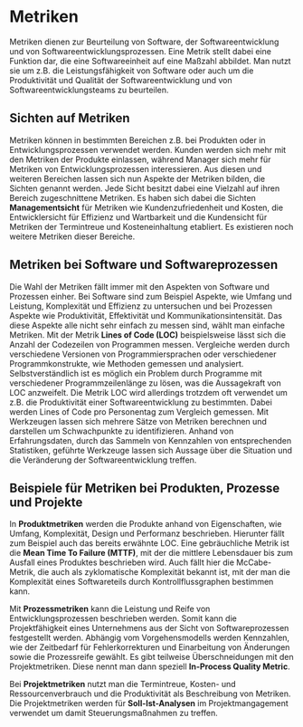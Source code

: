 # Metriken

Metriken dienen zur Beurteilung von Software, der Softwareentwicklung und von Softwareentwicklungsprozessen. Eine Metrik stellt dabei
eine Funktion dar, die eine Softwareeinheit auf eine Maßzahl abbildet. Man nutzt sie um z.B. die Leistungsfähigkeit von Software oder
auch um die Produktivität und Qualität der Softwareentwicklung und von Softwareentwicklungsteams zu beurteilen.

## Sichten auf Metriken

Metriken können in bestimmten Bereichen z.B. bei Produkten oder in Entwicklungsprozessen verwendet werden. Kunden werden sich mehr mit den
Metriken der Produkte einlassen, während Manager sich mehr für Metriken von Entwicklungsprozessen interessieren. Aus diesen und weiteren
Bereichen lassen sich nun Aspekte der Metriken bilden, die Sichten genannt werden. Jede Sicht besitzt dabei eine Vielzahl auf ihren
Bereich zugeschnittene Metriken. Es haben sich dabei die Sichten **Managementsicht** für Metriken wie Kundenzufriedenheit und Kosten,
die Entwicklersicht für Effizienz und Wartbarkeit und die Kundensicht für Metriken der Termintreue und Kosteneinhaltung etabliert. Es
existieren noch weitere Metriken dieser Bereiche.

## Metriken bei Software und Softwareprozessen

Die Wahl der Metriken fällt immer mit den Aspekten von Software und Prozessen einher. Bei Software sind zum Beispiel Aspekte, wie Umfang
und Leistung, Komplexität und Effizienz zu untersuchen und bei Prozessen Aspekte wie Produktivität, Effektivität und Kommunikationsintensität.
Das diese Aspekte alle nicht sehr einfach zu messen sind, wählt man einfache Metriken. Mit der Metrik **Lines of Code (LOC)** beispielsweise
lässt sich die Anzahl der Codezeilen von Programmen messen. Vergleiche werden durch verschiedene Versionen von Programmiersprachen oder
verschiedener Programmkonstrukte, wie Methoden gemessen und analysiert. Selbstverständlich ist es möglich ein Problem durch Programme
mit verschiedener Programmzeilenlänge zu lösen, was die Aussagekraft von LOC anzweifelt. Die Metrik LOC wird allerdings trotzdem oft verwendet
um z.B. die Produktivität einer Softwareentwicklung zu bestimmten. Dabei werden Lines of Code pro Personentag zum Vergleich gemessen.
Mit Werkzeugen lassen sich mehrere Sätze von Metriken berechnen und darstellen um Schwachpunkte zu identifizieren.
Anhand von Erfahrungsdaten, durch das Sammeln von Kennzahlen von entsprechenden Statistiken, geführte Werkzeuge lassen sich Aussage
über die Situation und die Veränderung der Softwareentwicklung treffen.

## Beispiele für Metriken bei Produkten, Prozesse und Projekte

In **Produktmetriken** werden die Produkte anhand von Eigenschaften, wie Umfang, Komplexität, Design und Performanz beschrieben.
Hierunter fällt zum Beispiel auch das bereits erwähnte LOC. Eine gebräuchliche Metrik ist die **Mean Time To Failure (MTTF)**,
mit der die mittlere Lebensdauer bis zum Ausfall eines Produktes beschrieben wird. Auch fällt hier die McCabe-Metrik, die auch als
zyklomatische Komplexität bekannt ist, mit der man die Komplexität eines Softwareteils durch Kontrollflussgraphen bestimmen kann.  

Mit **Prozessmetriken** kann die Leistung und Reife von Entwicklungsprozessen beschrieben werden. Somit kann die Projektfähigkeit
eines Unternehmens aus der Sicht von Softwareprozessen festgestellt werden. Abhängig vom Vorgehensmodells werden Kennzahlen, wie
der Zeitbedarf für Fehlerkorrekturen und Einarbeitung von Änderungen sowie die Prozessreife gewählt. Es gibt teilweise Überschneidungen
mit den Projektmetriken. Diese nennt man dann speziell **In-Process Quality Metric**.

Bei **Projektmetriken** nutzt man die Termintreue, Kosten- und Ressourcenverbrauch und die Produktivität als Beschreibung von Metriken.
Die Projektmetriken werden für **Soll-Ist-Analysen** im Projektmangagement verwendet um damit Steuerungsmaßnahmen zu treffen.